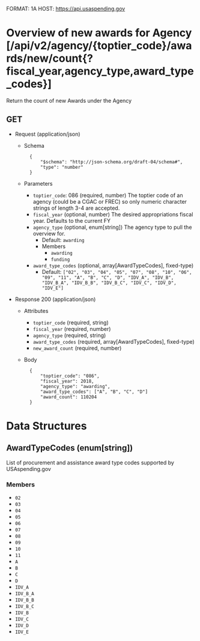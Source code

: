 FORMAT: 1A
HOST: https://api.usaspending.gov

# Overview of new awards for Agency [/api/v2/agency/{toptier_code}/awards/new/count{?fiscal_year,agency_type,award_type_codes}]

Return the count of new Awards under the Agency

## GET

+ Request (application/json)
    + Schema

            {
                "$schema": "http://json-schema.org/draft-04/schema#",
                "type": "number"
            }
    + Parameters
        + `toptier_code`: 086 (required, number)
            The toptier code of an agency (could be a CGAC or FREC) so only numeric character strings of length 3-4 are accepted.
        + `fiscal_year` (optional, number)
            The desired appropriations fiscal year. Defaults to the current FY
        + `agency_type` (optional, enum[string])
            The agency type to pull the overview for.
            + Default: `awarding`
            + Members
                + `awarding`
                + `funding`
        + `award_type_codes` (optional, array[AwardTypeCodes], fixed-type)
            + Default: `["02", "03", "04", "05", "07", "08", "10", "06", "09", "11", "A", "B", "C", "D", "IDV_A", "IDV_B", "IDV_B_A", "IDV_B_B", "IDV_B_C", "IDV_C", "IDV_D", "IDV_E"]`

+ Response 200 (application/json)
    + Attributes
        + `toptier_code` (required, string)
        + `fiscal_year` (required, number)
        + `agency_type` (required, string)
        + `award_type_codes` (required, array[AwardTypeCodes], fixed-type)
        + `new_award_count` (required, number)

    + Body

            {
                "toptier_code": "086",
                "fiscal_year": 2018,
                "agency_type": "awarding",
                "award_type_codes": ["A", "B", "C", "D"]
                "award_count": 110204
            }

# Data Structures

## AwardTypeCodes (enum[string])
List of procurement and assistance award type codes supported by USAspending.gov

### Members
+ `02`
+ `03`
+ `04`
+ `05`
+ `06`
+ `07`
+ `08`
+ `09`
+ `10`
+ `11`
+ `A`
+ `B`
+ `C`
+ `D`
+ `IDV_A`
+ `IDV_B_A`
+ `IDV_B_B`
+ `IDV_B_C`
+ `IDV_B`
+ `IDV_C`
+ `IDV_D`
+ `IDV_E`
